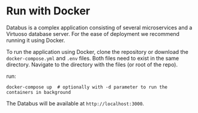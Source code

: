 # Run with Docker

Databus is a complex application consisting of several microservices and
a Virtuoso database server. For the ease of deployment
we recommend running it using Docker.

To run the application using Docker, clone the repository or 
download the `docker-compose.yml` and `.env` files.
Both files need to exist in the same directory. Navigate to
the directory with the files (or root of the repo).

&#x20;run:
```
docker-compose up  # optionally with -d parameter to run the containers in background
```
The Databus will be available at `http://localhost:3000`.&#x20;